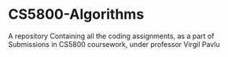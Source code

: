 # CS5800-Algorithms

A repository Containing all the coding assignments, as a part of Submissions in CS5800 coursework, under professor Virgil Pavlu
